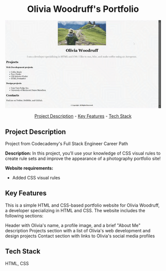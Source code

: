 <h1 align="center">Olivia Woodruff's Portfolio</h1>
<p align="center">
<img width="auto" height="auto" src="https://github.com/Raaagan/codecademy-fullstack/blob/main/olivia_woodruff_portfolio/resources/images/portfolio.gif"/>
</p>
<p align="center"><a href="#project-description">Project Description</a> - <a href="#key-features">Key Features</a> - <a href="#technology-stack">Tech Stack</a></p>

## Project Description

Project from Codecademy's Full Stack Engineer Career Path

**Description:** In this project, you’ll use your knowledge of CSS visual rules to create rule sets and improve the appearance of a photography portfolio site!

**Website requirements:**

*   Added CSS visual rules

## Key Features

This is a simple HTML and CSS-based portfolio website for Olivia Woodruff, a developer specializing in HTML and CSS. The website includes the following sections:

Header with Olivia's name, a profile image, and a brief "About Me" description Projects section with a list of Olivia's web development and design projects Contact section with links to Olivia's social media profiles

## Tech Stack

HTML, CSS
